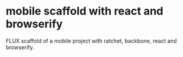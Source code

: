mobile scaffold with react and browserify
===============

FLUX scaffold of a mobile project with ratchet, backbone, react and browserify.
